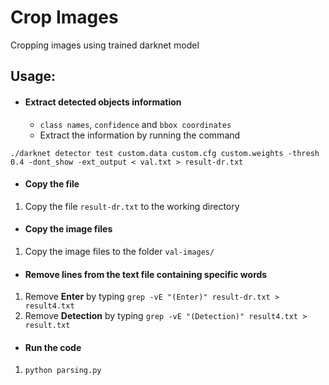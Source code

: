 # Crop Images

Cropping images using trained darknet model

## Usage:
- #### Extract detected objects information

    * `class names`, `confidence` and `bbox coordinates`
    * Extract the information by running the command

`./darknet detector test custom.data custom.cfg custom.weights -thresh 0.4 -dont_show -ext_output < val.txt > result-dr.txt`

- #### Copy the file

1. Copy the file `result-dr.txt` to the working directory

- #### Copy the image files

1. Copy the image files to the folder `val-images/`

- #### Remove lines from the text file containing specific words

1. Remove **Enter** by typing `grep -vE "(Enter)" result-dr.txt > result4.txt`
2. Remove **Detection** by typing `grep -vE "(Detection)" result4.txt > result.txt`

- #### Run the code

1. `python parsing.py`

